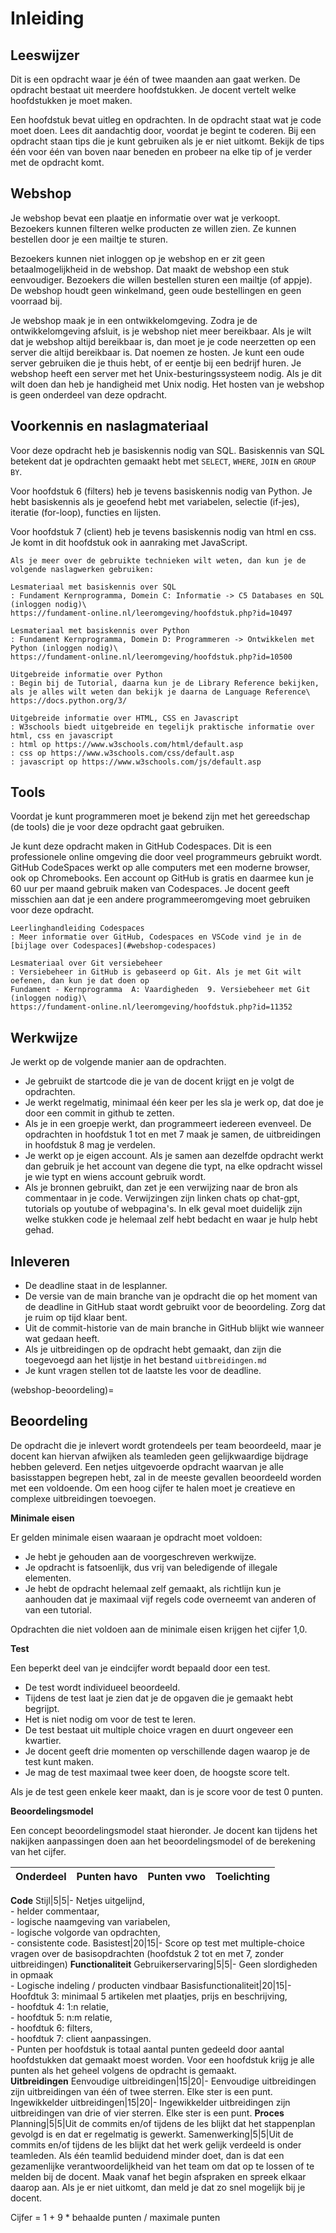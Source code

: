 # Inleiding

## Leeswijzer

Dit is een opdracht waar je één of twee maanden aan gaat werken. De opdracht bestaat uit meerdere hoofdstukken. Je docent vertelt welke hoofdstukken je moet maken.

Een hoofdstuk bevat uitleg en opdrachten. In de opdracht staat wat je code moet doen. Lees dit aandachtig door, voordat je begint te coderen. Bij een opdracht staan tips die je kunt gebruiken als je er niet uitkomt. Bekijk de tips één voor één van boven naar beneden en probeer na elke tip of je verder met de opdracht komt.

## Webshop

Je webshop bevat een plaatje en informatie over wat je verkoopt. Bezoekers kunnen filteren welke producten ze willen zien. Ze kunnen bestellen door je een mailtje te sturen.

Bezoekers kunnen niet inloggen op je webshop en er zit geen betaalmogelijkheid in de webshop. Dat maakt de webshop een stuk eenvoudiger. Bezoekers die willen bestellen sturen een mailtje (of appje). De webshop houdt geen winkelmand, geen oude bestellingen en geen voorraad bij.

Je webshop maak je in een ontwikkelomgeving. Zodra je de ontwikkelomgeving afsluit, is je webshop niet meer bereikbaar. Als je wilt dat je webshop altijd bereikbaar is, dan moet je je code neerzetten op een server die altijd bereikbaar is. Dat noemen ze hosten. Je kunt een oude server gebruiken die je thuis hebt, of er eentje bij een bedrijf huren. Je webshop heeft een server met het Unix-besturingssysteem nodig. Als je dit wilt doen dan heb je handigheid met Unix nodig. Het hosten van je webshop is geen onderdeel van deze opdracht. 

## Voorkennis en naslagmateriaal

Voor deze opdracht heb je basiskennis nodig van SQL. Basiskennis van SQL betekent dat je opdrachten gemaakt hebt met `SELECT`, `WHERE`, `JOIN` en `GROUP BY`. 

Voor hoofdstuk 6 (filters) heb je tevens basiskennis nodig van Python. Je hebt basiskennis als je geoefend hebt met variabelen, selectie (if-jes), iteratie (for-loop), functies en lijsten.

Voor hoofdstuk 7 (client) heb je tevens basiskennis nodig van html en css. Je komt in dit hoofdstuk ook in aanraking met JavaScript.

```{seealso} Naslagmateriaal
Als je meer over de gebruikte technieken wilt weten, dan kun je de volgende naslagwerken gebruiken:

Lesmateriaal met basiskennis over SQL
: Fundament Kernprogramma, Domein C: Informatie -> C5 Databases en SQL (inloggen nodig)\
https://fundament-online.nl/leeromgeving/hoofdstuk.php?id=10497

Lesmateriaal met basiskennis over Python
: Fundament Kernprogramma, Domein D: Programmeren -> Ontwikkelen met Python (inloggen nodig)\
https://fundament-online.nl/leeromgeving/hoofdstuk.php?id=10500

Uitgebreide informatie over Python
: Begin bij de Tutorial, daarna kun je de Library Reference bekijken, als je alles wilt weten dan bekijk je daarna de Language Reference\
https://docs.python.org/3/

Uitgebreide informatie over HTML, CSS en Javascript
: W3schools biedt uitgebreide en tegelijk praktische informatie over html, css en javascript
: html op https://www.w3schools.com/html/default.asp 
: css op https://www.w3schools.com/css/default.asp
: javascript op https://www.w3schools.com/js/default.asp

```

## Tools

Voordat je kunt programmeren moet je bekend zijn met het gereedschap (de tools) die je voor deze opdracht gaat gebruiken. 

Je kunt deze opdracht maken in GitHub Codespaces. Dit is een professionele online omgeving die door veel programmeurs gebruikt wordt. GitHub CodeSpaces werkt op alle computers met een moderne browser, ook op Chromebooks. Een account op GitHub is gratis en daarmee kun je 60 uur per maand gebruik maken van Codespaces. Je docent geeft misschien aan dat je een andere programmeeromgeving moet gebruiken voor deze opdracht. 

```{seealso} GitHub en Codespaces 
Leerlinghandleiding Codespaces
: Meer informatie over GitHub, Codespaces en VSCode vind je in de [bijlage over Codespaces](#webshop-codespaces)

Lesmateriaal over Git versiebeheer
: Versiebeheer in GitHub is gebaseerd op Git. Als je met Git wilt oefenen, dan kun je dat doen op
Fundament - Kernprogramma  A: Vaardigheden  9. Versiebeheer met Git (inloggen nodig)\
https://fundament-online.nl/leeromgeving/hoofdstuk.php?id=11352
```

## Werkwijze

Je werkt op de volgende manier aan de opdrachten.

- Je gebruikt de startcode die je van de docent krijgt en je volgt de opdrachten.
- Je werkt regelmatig, minimaal één keer per les sla je werk op, dat doe je door een commit in github te zetten.
- Als je in een groepje werkt, dan programmeert iedereen evenveel. De opdrachten in hoofdstuk 1 tot en met 7 maak je samen, de uitbreidingen in hoofdstuk 8 mag je verdelen.
- Je werkt op je eigen account. Als je samen aan dezelfde opdracht werkt dan gebruik je het account van degene die typt, na elke opdracht wissel je wie typt en wiens account gebruik wordt.
- Als je bronnen gebruikt, dan zet je een verwijzing naar de bron als commentaar in je code. Verwijzingen zijn linken chats op chat-gpt, tutorials op youtube of webpagina's. In elk geval moet duidelijk zijn welke stukken code je helemaal zelf hebt bedacht en waar je hulp hebt gehad. 

## Inleveren

- De deadline staat in de lesplanner.
- De versie van de main branche van je opdracht die op het moment van de deadline in GitHub staat wordt gebruikt voor de beoordeling. Zorg dat je ruim op tijd klaar bent. 
- Uit de commit-historie van de main branche in GitHub blijkt wie wanneer wat gedaan heeft.
- Als je uitbreidingen op de opdracht hebt gemaakt, dan zijn die toegevoegd aan het lijstje in het bestand `uitbreidingen.md`
- Je kunt vragen stellen tot de laatste les voor de deadline.

(webshop-beoordeling)=
## Beoordeling

De opdracht die je inlevert wordt grotendeels per team beoordeeld, maar je docent kan hiervan afwijken als teamleden geen gelijkwaardige bijdrage hebben geleverd. 
Een netjes uitgevoerde opdracht waarvan je alle basisstappen begrepen hebt, zal in de meeste gevallen beoordeeld worden met een voldoende. Om een hoog cijfer te halen moet je creatieve en complexe uitbreidingen toevoegen.

**Minimale eisen**

Er gelden minimale eisen waaraan je opdracht moet voldoen:
-	Je hebt je gehouden aan de voorgeschreven werkwijze.
-	Je opdracht is fatsoenlijk, dus vrij van beledigende of illegale elementen.
-	Je hebt de opdracht helemaal zelf gemaakt, als richtlijn kun je aanhouden dat je maximaal vijf regels code overneemt van anderen of van een tutorial.

Opdrachten die niet voldoen aan de minimale eisen krijgen het cijfer 1,0.

**Test**

Een beperkt deel van je eindcijfer wordt bepaald door een test. 
- De test wordt individueel beoordeeld. 
- Tijdens de test laat je zien dat je de opgaven die je gemaakt hebt begrijpt. 
- Het is niet nodig om voor de test te leren. 
- De test bestaat uit multiple choice vragen en duurt ongeveer een kwartier. 
- Je docent geeft drie momenten op verschillende dagen waarop je de test kunt maken. 
- Je mag de test maximaal twee keer doen, de hoogste score telt. 

Als je de test geen enkele keer maakt, dan is je score voor de test 0 punten.

**Beoordelingsmodel**

Een concept beoordelingsmodel staat hieronder. Je docent kan tijdens het nakijken aanpassingen doen aan het beoordelingsmodel of de berekening van het cijfer.

Onderdeel|Punten havo|Punten vwo|Toelichting 
-|-|-|-
**Code**
Stijl|5|5|- Netjes uitgelijnd,<br> - helder commentaar, <br>- logische naamgeving van variabelen, <br>- logische volgorde van opdrachten, <br>- consistente code.
Basistest|20|15|- Score op test met multiple-choice vragen over de basisopdrachten (hoofdstuk 2 tot en met 7, zonder uitbreidingen)
**Functionaliteit**
Gebruikerservaring|5|5|- Geen slordigheden in opmaak<br>- Logische indeling / producten vindbaar
Basisfunctionaliteit|20|15|- Hoofdtuk 3: minimaal 5 artikelen met plaatjes, prijs en beschrijving,<br>- hoofdtuk 4: 1:n relatie,<br>- hoofdtuk 5: n:m relatie,<br>- hoofdtuk 6: filters,<br>- hoofdtuk 7: client aanpassingen.<br>- Punten per hoofdstuk is totaal aantal punten gedeeld door aantal hoofdstukken dat gemaakt moest worden. Voor een hoofdstuk krijg je alle punten als het geheel volgens de opdracht is gemaakt.             
**Uitbreidingen**
Eenvoudige uitbreidingen|15|20|- Eenvoudige uitbreidingen zijn uitbreidingen van één of twee sterren. Elke ster is een punt.
Ingewikkelder uitbreidingen|15|20|- Ingewikkelder uitbreidingen zijn uitbreidingen van drie of vier sterren. Elke ster is een punt.
**Proces**	 
Planning|5|5|Uit de commits en/of tijdens de les blijkt dat het stappenplan gevolgd is en dat er regelmatig is gewerkt.
Samenwerking|5|5|Uit de commits en/of tijdens de les blijkt dat het werk gelijk verdeeld is onder teamleden. Als één teamlid beduidend minder doet, dan is dat een gezamenlijke verantwoordelijkheid van het team om dat op te lossen of te melden bij de docent. Maak vanaf het begin afspraken en spreek elkaar daarop aan. Als je er niet uitkomt, dan meld je dat zo snel mogelijk bij je docent.

Cijfer = 1 + 9 * behaalde punten / maximale punten
